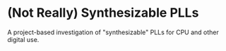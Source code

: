 
# (Not Really) Synthesizable PLLs

A project-based investigation of "synthesizable" PLLs for CPU and other digital use.

